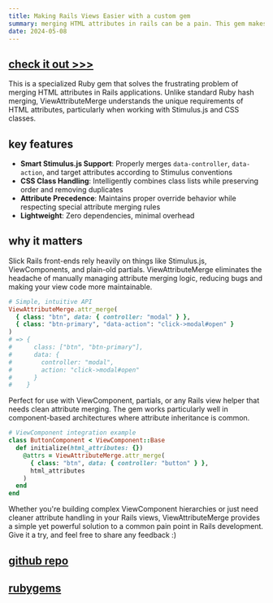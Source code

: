 ```yaml
---
title: Making Rails Views Easier with a custom gem
summary: merging HTML attributes in rails can be a pain. This gem makes it easier.
date: 2024-05-08
---
```


## [check it out >>>](https://github.com/teebl/view_attribute_merge) 

This is a specialized Ruby gem that solves the frustrating problem of merging HTML attributes in Rails applications. Unlike standard Ruby hash merging, ViewAttributeMerge understands the unique requirements of HTML attributes, particularly when working with Stimulus.js and CSS classes.

## key features

- **Smart Stimulus.js Support**: Properly merges `data-controller`, `data-action`, and target attributes according to Stimulus conventions
- **CSS Class Handling**: Intelligently combines class lists while preserving order and removing duplicates
- **Attribute Precedence**: Maintains proper override behavior while respecting special attribute merging rules
- **Lightweight**: Zero dependencies, minimal overhead

## why it matters

Slick Rails front-ends rely heavily on things like Stimulus.js, ViewComponents, and plain-old partials. ViewAttributeMerge eliminates the headache of manually managing attribute merging logic, reducing bugs and making your view code more maintainable.

```ruby
# Simple, intuitive API
ViewAttributeMerge.attr_merge(
  { class: "btn", data: { controller: "modal" } },
  { class: "btn-primary", "data-action": "click->modal#open" }
)
# => {
#      class: ["btn", "btn-primary"],
#      data: {
#        controller: "modal",
#        action: "click->modal#open"
#      }
#    }
```

Perfect for use with ViewComponent, partials, or any Rails view helper that needs clean attribute merging. The gem works particularly well in component-based architectures where attribute inheritance is common.

```ruby
# ViewComponent integration example
class ButtonComponent < ViewComponent::Base
  def initialize(html_attributes: {})
    @attrs = ViewAttributeMerge.attr_merge(
      { class: "btn", data: { controller: "button" } },
      html_attributes
    )
  end
end
```




Whether you're building complex ViewComponent hierarchies or just need cleaner attribute handling in your Rails views, ViewAttributeMerge provides a simple yet powerful solution to a common pain point in Rails development. Give it a try, and feel free to share any feedback :)

## [github repo](https://github.com/teebl/view_attribute_merge)
## [rubygems](https://rubygems.org/gems/view_attribute_merge)
